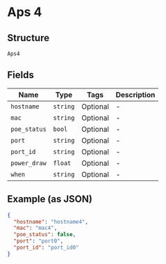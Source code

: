
# Aps 4

## Structure

`Aps4`

## Fields

| Name | Type | Tags | Description |
|  --- | --- | --- | --- |
| `hostname` | `string` | Optional | - |
| `mac` | `string` | Optional | - |
| `poe_status` | `bool` | Optional | - |
| `port` | `string` | Optional | - |
| `port_id` | `string` | Optional | - |
| `power_draw` | `float` | Optional | - |
| `when` | `string` | Optional | - |

## Example (as JSON)

```json
{
  "hostname": "hostname4",
  "mac": "mac4",
  "poe_status": false,
  "port": "port0",
  "port_id": "port_id0"
}
```

